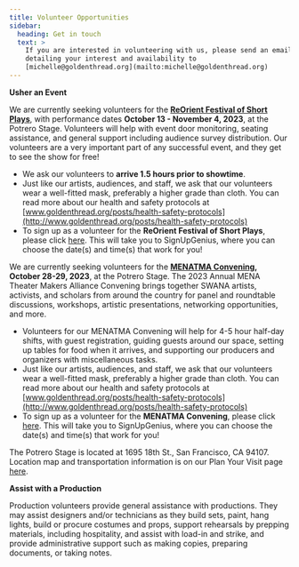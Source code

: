 ```yaml
---
title: Volunteer Opportunities
sidebar:
  heading: Get in touch
  text: >
    If you are interested in volunteering with us, please send an email
    detailing your interest and availability to
    [michelle@goldenthread.org](mailto:michelle@goldenthread.org)
---
```

**Usher an Event**

We are currently seeking volunteers for the **[ReOrient Festival of Short Plays](https://goldenthread.org/productions/reorient-2023/)**, with performance dates **October 13 - November 4, 2023**, at the Potrero Stage. Volunteers will help with event door monitoring, seating assistance, and general support including audience survey distribution. Our volunteers are a very important part of any successful event, and they get to see the show for free!

* We ask our volunteers to **arrive 1.5 hours prior to showtime**. 
* Just like our artists, audiences, and staff, we ask that our volunteers wear a well-fitted mask, preferably a higher grade than cloth. You can read more about our health and safety protocols at [www.goldenthread.org/posts/​health-safety-protocols](http://www.goldenthread.org/posts/health-safety-protocols)
* To sign up as a volunteer for the **ReOrient Festival of Short Plays**, please click [here](https://www.signupgenius.com/go/9040E4EAFA62FA1F58-44364349-reorient#/). This will take you to SignUpGenius, where you can choose the date(s) and time(s) that work for you!

We are currently seeking volunteers for the **[MENATMA Convening](https://goldenthread.org/posts/reorient-forum-menatma-convening-2023/), October 28-29, 2023**, at the Potrero Stage. The 2023 Annual MENA Theater Makers Alliance Convening brings together SWANA artists, activists, and scholars from around the country for panel and roundtable discussions, workshops, artistic presentations, networking opportunities, and more. 

* Volunteers for our MENATMA Convening will help for 4-5 hour half-day shifts, with guest registration, guiding guests around our space, setting up tables for food when it arrives, and supporting our producers and organizers with miscellaneous tasks. 
* Just like our artists, audiences, and staff, we ask that our volunteers wear a well-fitted mask, preferably a higher grade than cloth. You can read more about our health and safety protocols at [www.goldenthread.org/posts/​health-safety-protocols](http://www.goldenthread.org/posts/health-safety-protocols) 
* To sign up as a volunteer for the **MENATMA Convening**, please click [here](https://www.signupgenius.com/go/9040E4EAFA62FA1F58-44365783-reorient#/). This will take you to SignUpGenius, where you can choose the date(s) and time(s) that work for you!

The Potrero Stage is located at 1695 18th St., San Francisco, CA 94107. Location map and transportation information is on our Plan Your Visit page [here](https://goldenthread.org/about/visit/). 

**Assist with a Production**

Production volunteers provide general assistance with productions. They may assist designers and/or technicians as they build sets, paint, hang lights, build or procure costumes and props, support rehearsals by prepping materials, including hospitality, and assist with load-in and strike, and provide administrative support such as making copies, preparing documents, or taking notes.